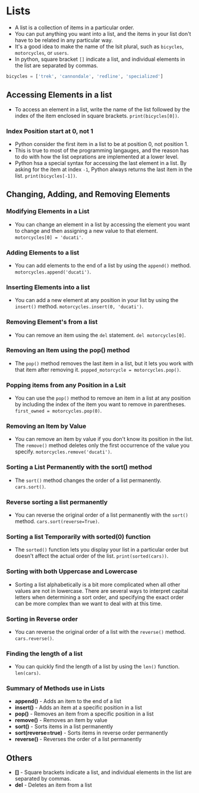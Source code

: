 # Lists

- A list is a collection of items in a particular order.
- You can put anything you want into a list, and the items in your list don't have to be related in any particular way.
- It's a good idea to make the name of the lsit plural, such as `bicycles`, `motorcycles`, or `users`.
- In python, square bracket `[]` indicate a list, and individual elements in the list are separated by commas.

```python
bicycles = ['trek', 'cannondale', 'redline', 'specialized']
```

## Accessing Elements in a list

- To access an element in a list, write the name of the list followed by the index of the item enclosed in square brackets. `print(bicycles[0])`.

### Index Position start at 0, not 1

- Python consider the first item in a list to be at position 0, not position 1.
- This is true to most of the programming langauges, and the reason has to do with how the list oeprations are implemented at a lower level.
- Python hsa a special syntax for accessing the last element in a list. By asking for the item at index `-1`, Python always returns the last item in the list. `print(bicycles[-1])`.

## Changing, Adding, and Removing Elements

### Modifying Elements in a List

- You can change an element in a list by accessing the element you want to change and then assigning a new value to that element. `motorcycles[0] = 'ducati'`.

### Adding Elements to a list

- You can add elements to the end of a list by using the `append()` method. `motorcycles.append('ducati')`.

### Inserting Elements into a list

- You can add a new element at any position in your list by using the `insert()` method. `motorcycles.insert(0, 'ducati')`.

### Removing Element's from a list

- You can remove an item using the `del` statement. `del motorcycles[0]`.

### Removing an Item using the pop() method

- The `pop()` method removes the last item in a list, but it lets you work with that item after removing it. `popped_motorcycle = motorcycles.pop()`.

### Popping items from any Position in a Lsit

- You can use the `pop()` method to remove an item in a list at any position by including the index of the item you want to remove in parentheses. `first_owned = motorcycles.pop(0)`.

### Removing an Item by Value

- You can remove an item by value if you don't know its position in the list. The `remove()` method deletes only the first occurrence of the value you specify. `motorcycles.remove('ducati')`.

### Sorting a List Permanently with the sort() method

- The `sort()` method changes the order of a list permanently. `cars.sort()`.

### Reverse sorting a list permanently

- You can reverse the original order of a list permanently with the `sort()` method. `cars.sort(reverse=True)`.

### Sorting a list Temporarily with sorted(0) function

- The `sorted()` function lets you display your list in a particular order but doesn't affect the actual order of the list. `print(sorted(cars))`.


### Sorting with both Uppercase and Lowercase

- Sorting a list alphabetically is a bit more complicated when all other values are not in lowercase. There are several ways to interpret capital letters when determining a sort order, and specifying the exact order can be more complex than we want to deal with at this time.

### Sorting in Reverse order

- You can reverse the original order of a list with the `reverse()` method. `cars.reverse()`.

### Finding the length of a list

- You can quickly find the length of a list by using the `len()` function. `len(cars)`.


### Summary of Methods use in Lists

- **append()** - Adds an item to the end of a list
- **insert()** - Adds an item at a specific position in a list
- **pop()** - Removes an item from a specific position in a list
- **remove()** - Removes an item by value
- **sort()** - Sorts items in a list permanently
- **sort(reverse=true)** - Sorts items in reverse order permanently
- **reverse()** - Reverses the order of a list permanently

## Others

- **[]** - Square brackets indicate a list, and individual elements in the list are separated by commas.
- **del** - Deletes an item from a list